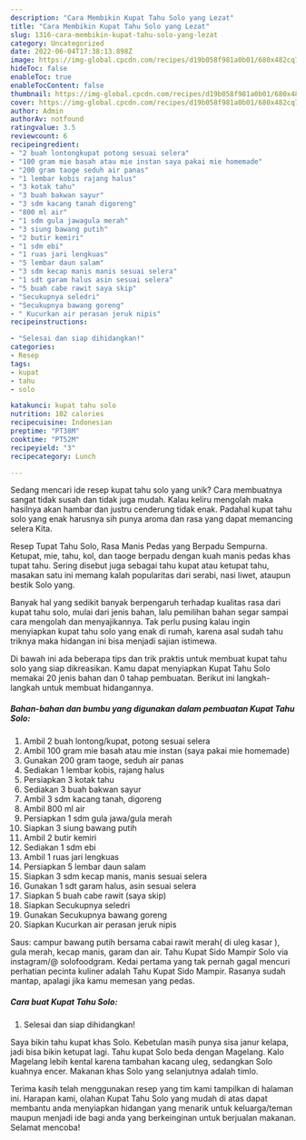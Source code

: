 ```yaml
---
description: "Cara Membikin Kupat Tahu Solo yang Lezat"
title: "Cara Membikin Kupat Tahu Solo yang Lezat"
slug: 1316-cara-membikin-kupat-tahu-solo-yang-lezat
category: Uncategorized
date: 2022-06-04T17:38:13.898Z
image: https://img-global.cpcdn.com/recipes/d19b058f981a0b01/680x482cq70/kupat-tahu-solo-foto-resep-utama.jpg
hideToc: false
enableToc: true
enableTocContent: false
thumbnail: https://img-global.cpcdn.com/recipes/d19b058f981a0b01/680x482cq70/kupat-tahu-solo-foto-resep-utama.jpg
cover: https://img-global.cpcdn.com/recipes/d19b058f981a0b01/680x482cq70/kupat-tahu-solo-foto-resep-utama.jpg
author: Admin
authorAv: notfound
ratingvalue: 3.5
reviewcount: 6
recipeingredient:
- "2 buah lontongkupat potong sesuai selera"
- "100 gram mie basah atau mie instan saya pakai mie homemade"
- "200 gram taoge seduh air panas"
- "1 lembar kobis rajang halus"
- "3 kotak tahu"
- "3 buah bakwan sayur"
- "3 sdm kacang tanah digoreng"
- "800 ml air"
- "1 sdm gula jawagula merah"
- "3 siung bawang putih"
- "2 butir kemiri"
- "1 sdm ebi"
- "1 ruas jari lengkuas"
- "5 lembar daun salam"
- "3 sdm kecap manis manis sesuai selera"
- "1 sdt garam halus asin sesuai selera"
- "5 buah cabe rawit saya skip"
- "Secukupnya seledri"
- "Secukupnya bawang goreng"
- " Kucurkan air perasan jeruk nipis"
recipeinstructions:

- "Selesai dan siap dihidangkan!"
categories:
- Resep
tags:
- kupat
- tahu
- solo

katakunci: kupat tahu solo 
nutrition: 102 calories
recipecuisine: Indonesian
preptime: "PT38M"
cooktime: "PT52M"
recipeyield: "3"
recipecategory: Lunch

---
```





Sedang mencari ide resep kupat tahu solo yang unik? Cara membuatnya sangat tidak susah dan tidak juga mudah. Kalau keliru mengolah maka hasilnya akan hambar dan justru cenderung tidak enak. Padahal kupat tahu solo yang enak harusnya sih punya aroma dan rasa yang dapat memancing selera Kita.





Resep Tupat Tahu Solo, Rasa Manis Pedas yang Berpadu Sempurna. Ketupat, mie, tahu, kol, dan taoge berpadu dengan kuah manis pedas khas tupat tahu. Sering disebut juga sebagai tahu kupat atau ketupat tahu, masakan satu ini memang kalah popularitas dari serabi, nasi liwet, ataupun bestik Solo yang.

Banyak hal yang sedikit banyak berpengaruh terhadap kualitas rasa dari kupat tahu solo, mulai dari jenis bahan, lalu pemilihan bahan segar sampai cara mengolah dan menyajikannya. Tak perlu pusing kalau ingin menyiapkan kupat tahu solo yang enak di rumah, karena asal sudah tahu triknya maka hidangan ini bisa menjadi sajian istimewa.






Di bawah ini ada beberapa tips dan trik praktis untuk membuat kupat tahu solo yang siap dikreasikan. Kamu dapat menyiapkan Kupat Tahu Solo memakai 20 jenis bahan dan 0 tahap pembuatan. Berikut ini langkah-langkah untuk membuat hidangannya.

<!--inarticleads1-->

##### Bahan-bahan dan bumbu yang digunakan dalam pembuatan Kupat Tahu Solo:

1. Ambil 2 buah lontong/kupat, potong sesuai selera
1. Ambil 100 gram mie basah atau mie instan (saya pakai mie homemade)
1. Gunakan 200 gram taoge, seduh air panas
1. Sediakan 1 lembar kobis, rajang halus
1. Persiapkan 3 kotak tahu
1. Sediakan 3 buah bakwan sayur
1. Ambil 3 sdm kacang tanah, digoreng
1. Ambil 800 ml air
1. Persiapkan 1 sdm gula jawa/gula merah
1. Siapkan 3 siung bawang putih
1. Ambil 2 butir kemiri
1. Sediakan 1 sdm ebi
1. Ambil 1 ruas jari lengkuas
1. Persiapkan 5 lembar daun salam
1. Siapkan 3 sdm kecap manis, manis sesuai selera
1. Gunakan 1 sdt garam halus, asin sesuai selera
1. Siapkan 5 buah cabe rawit (saya skip)
1. Siapkan Secukupnya seledri
1. Gunakan Secukupnya bawang goreng
1. Siapkan  Kucurkan air perasan jeruk nipis


Saus: campur bawang putih bersama cabai rawit merah( di uleg kasar ), gula merah, kecap manis, garam dan air. Tahu Kupat Sido Mampir Solo via instagram/@ solofoodgram. Kedai pertama yang tak pernah gagal mencuri perhatian pecinta kuliner adalah Tahu Kupat Sido Mampir. Rasanya sudah mantap, apalagi jika kamu memesan yang pedas. 

<!--inarticleads2-->

##### Cara buat Kupat Tahu Solo:


1. Selesai dan siap dihidangkan!

Saya bikin tahu kupat khas Solo. Kebetulan masih punya sisa janur kelapa, jadi bisa bikin ketupat lagi. Tahu kupat Solo beda dengan Magelang. Kalo Magelang lebih kental karena tambahan kacang uleg, sedangkan Solo kuahnya encer. Makanan khas Solo yang selanjutnya adalah timlo. 

Terima kasih telah menggunakan resep yang tim kami tampilkan di halaman ini. Harapan kami, olahan Kupat Tahu Solo yang mudah di atas dapat membantu anda menyiapkan hidangan yang menarik untuk keluarga/teman maupun menjadi ide bagi anda yang berkeinginan untuk berjualan makanan. Selamat mencoba!
